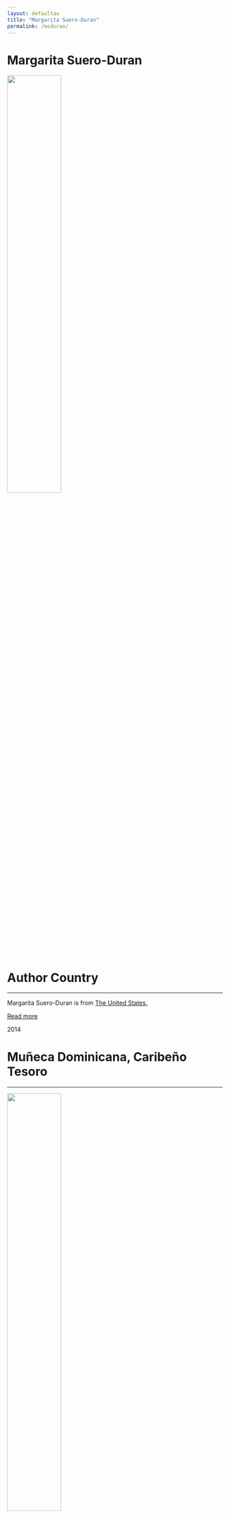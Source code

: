 ```yaml
---
layout: defaultau
title: "Margarita Suero-Duran"
permalink: /msduran/
---
```

<!-- partial:index.partial.html -->
<div class="content">
     <h1>Margarita Suero-Duran</h1>
    <div class="quote">
        <div><img src="https://t4.ftcdn.net/jpg/03/40/12/49/360_F_340124934_bz3pQTLrdFpH92ekknuaTHy8JuXgG7fi.jpg" height="50%" width = "50%" class="logo"></div>
    </div>
    <div class="timeline">
        <div style="padding-bottom:100px;"></div>
        <div class="block">
             <div class="date right"><p class="right"> </p></div>
            <div class="dot"></div>
            <div class="left first">
            <div class="author_country">
                <h1>Author Country</h1><hr>
          <div class="aclocation">  <p>Margarita Suero-Duran is from <a href="{{ site.baseurl }}/1"> The United States.</a></p></div>
              <div class="acreadmore">  <a href="#" target="_blank">Read more</a></div>
            </div>
            </div>
        <div class="block">
            <div class="date left"><p class="left">2014</p></div>
            <div class="dot"></div>
            <div class="right">
                <h1>Muñeca Dominicana, Caribeño Tesoro</h1><hr>
                <p><img src="https://m.media-amazon.com/images/I/51EezmsmJ8L._SY498_BO1,204,203,200_.jpg" height="50%" width = "50%"></p>
                <p>
                Language: English<br/>
                Publisher: Xlibris LLC<br/>
                Pub_location: Thorofare, NJ, United States<br/>
                Genre: Short Story<br/>
                Length: 24<br/>                   </p>
            </div>
        </div>
  <!-- partial -->
<script src='https://cdnjs.cloudflare.com/ajax/libs/jquery/3.1.1/jquery.min.js'></script><script  src="{{ site.baseurl }}/assets/js/authorscript.js"></script>